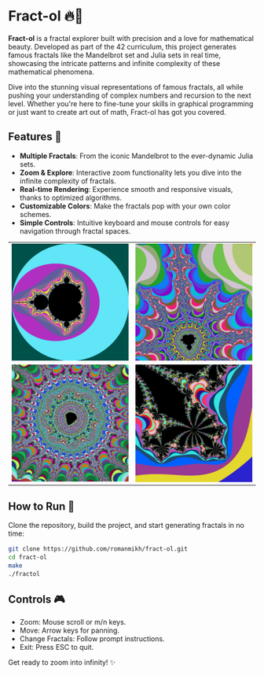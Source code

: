# Fract-ol 🔥🌌

**Fract-ol** is a fractal explorer built with precision and a love for mathematical beauty. Developed as part of the 42 curriculum, this project generates famous fractals like the Mandelbrot set and Julia sets in real time, showcasing the intricate patterns and infinite complexity of these mathematical phenomena.

Dive into the stunning visual representations of famous fractals, all while pushing your understanding of complex numbers and recursion to the next level. Whether you're here to fine-tune your skills in graphical programming or just want to create art out of math, Fract-ol has got you covered.

## Features 🌟
- **Multiple Fractals**: From the iconic Mandelbrot to the ever-dynamic Julia sets.
- **Zoom & Explore**: Interactive zoom functionality lets you dive into the infinite complexity of fractals.
- **Real-time Rendering**: Experience smooth and responsive visuals, thanks to optimized algorithms.
- **Customizable Colors**: Make the fractals pop with your own color schemes.
- **Simple Controls**: Intuitive keyboard and mouse controls for easy navigation through fractal spaces.

<p align="center">
  <table>
    <tr>
      <td><img src="./img/frac1.png" alt="Fraction 1" width="400"/></td>
      <td><img src="./img/frac2.png" alt="Fraction 2" width="400"/></td>
    </tr>
    <tr>
      <td><img src="./img/frac3.png" alt="Fraction 3" width="400"/></td>
      <td><img src="./img/frac4.png" alt="Fraction 4" width="400"/></td>
    </tr>
  </table>
</p>


## How to Run 🚀
Clone the repository, build the project, and start generating fractals in no time:

```bash
git clone https://github.com/romanmikh/fract-ol.git
cd fract-ol
make
./fractol
```

## Controls 🎮
- Zoom: Mouse scroll or m/n keys.
- Move: Arrow keys for panning.
- Change Fractals: Follow prompt instructions.
- Exit: Press ESC to quit.

Get ready to zoom into infinity! ✨

